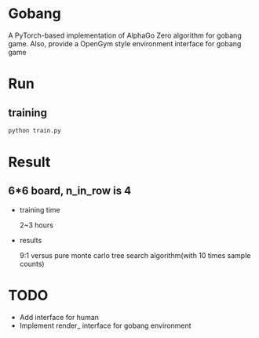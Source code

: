 # Gobang
A PyTorch-based implementation of AlphaGo Zero algorithm for gobang game.
Also, provide a OpenGym style environment interface for gobang game

# Run

## training

``` python
python train.py
```

# Result
## 6\*6 board, n_in_row is 4
* training time

  2~3 hours

* results

  9:1 versus pure monte carlo tree search algorithm(with 10 times sample counts)

# TODO
* Add interface for human 
* Implement render_ interface for gobang environment
